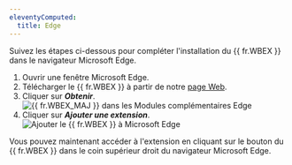 ```yaml
---
eleventyComputed:
  title: Edge
---
```

Suivez les étapes ci-dessous pour compléter l'installation du {{ fr.WBEX }} dans le navigateur Microsoft Edge.

1. Ouvrir une fenêtre Microsoft Edge.
1. Télécharger le {{ fr.WBEX }} à partir de notre [page Web](https://devolutions.net/fr/workspace).
1. Cliquer sur ***Obtenir***.
![{{ fr.WBEX_MAJ }} dans les Modules complémentaires Edge](https://cdnweb.devolutions.net/docs/fr/dwl/Dwl4047.png)
1. Cliquer sur ***Ajouter une extension***.
![Ajouter le {{ fr.WBEX }} à Microsoft Edge](https://cdnweb.devolutions.net/docs/fr/dwl/Dwl4013.png)

Vous pouvez maintenant accéder à l'extension en cliquant sur le bouton du {{ fr.WBEX }} dans le coin supérieur droit du navigateur Microsoft Edge.

